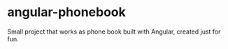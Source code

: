 # angular-phonebook

Small project that works as phone book built with Angular, created just for fun.
